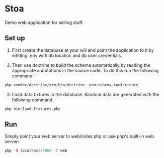 # Stoa

Demo web application for selling stuff.

## Set up

1. First create the database at your will and point the application to it
by editting .env with db location and db user credentials.

2. Then use doctrine to build the schema automatically by reading the appropriate
annotations in the source code. To do this run the following command.

```php
php vendor/doctrine/orm/bin/doctrine  orm:schema-tool:create
```

3. Load data fixtures in the database. Random data are generated with the following command.

```php
php bin/load-fixtures.php
```

## Run

Simply point your web server to web/index.php or use php's built-in web server:

```php
php -S localhost:8000 -t web
```
